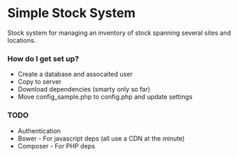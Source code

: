 # Simple Stock System #

Stock system for managing an inventory of stock spanning several sites and locations.

### How do I get set up? ###

 * Create a database and assocaited user
 * Copy to server
 * Download dependencies (smarty only so far)
 * Move config_sample.php to config.php and update settings

### TODO ###
 * Authentication
 * Bower - For javascript deps (all use a CDN at the minute)
 * Composer - For PHP deps